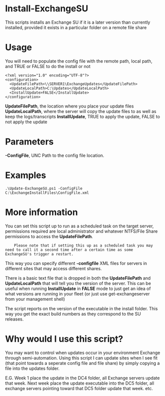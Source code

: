 # Install-ExchangeSU
This scripts installs an Exchange SU if it is a later version than currently installed, provided it exists in a particular folder on a remote file share

# Usage
You will need to populate the config file with the remote path, local path, and TRUE or FALSE to do the install or not
    
    <?xml version="1.0" encoding="UTF-8"?>
    <configuration>
      <UpdateFilePath>\\SERVER1\ExchangeUpdates</UpdateFilePath>
      <UpdateLocalPath>C:\Updates</UpdateLocalPath>
      <InstallUpdate>FALSE</InstallUpdate>
    </configuration> 
 
 **UpdateFilePath**, the location where you place your update files
 **UpdateLocalPath**, where the server will copy the update files to as well as keep the logs/transcripts
 **InstallUpdate**, TRUE to apply the update, FALSE to not apply the update
 
 # Parameters
 **-ConfigFile**, UNC Path to the config file location.
 
 # Examples
 
    .\Update-ExchangeSU.ps1 -ConfigFile C:\ExchangeInstallFiles\ConfigFile.xml 
    
# More information

You can set this script up to run as a scheduled task on the target server, permissions required are local administrator and whatever NTFS/File Share permissions to access the **UpdateFilePath**. 

        Please note that if setting this up as a scheduled task you may need to call it a second time after a certain time as some ExchangeSU's trigger a restart.

This way you can specify different **-configfile** XML files for servers in different sites that may access different shares.

There is a basic text file that is dropped in both the **UpdateFilePath** and **UpdateLocalPath** that will tell you the version of the server. This can be useful when running **InstallUpdate** in **FALSE** mode to just get an idea of what versions are running in your fleet (or just use get-exchangeserver from your management shell)

The script reports on the version of the executable in the install folder. This way you get the exact build numbers as they correspond to the SU releases. 

# Why would I use this script?

You may want to control when updates occur in your environment Exchange through semi-automation. Using this script I can update sites when I see fit (that point towards a seperate config file and file share) by simply copying a file into the updates folder. 

   E.G. Week 1 place the update in the DC4 folder, all Exchange servers update that week. Next week place the update executable into the DC5 folder, all exchange     servers pointing toward that DC5 folder update that week. etc.

